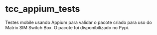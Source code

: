 # tcc_appium_tests
Testes mobile usando Appium para validar o pacote criado para uso do Matrix SIM Switch Box. O pacote foi disponibilizado no Pypi.
